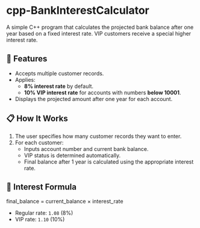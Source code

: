 # cpp-BankInterestCalculator
A simple C++ program that calculates the projected bank balance after one year based on a fixed interest rate. VIP customers receive a special higher interest rate.

## 🔧 Features

- Accepts multiple customer records.
- Applies:
  - **8% interest rate** by default.
  - **10% VIP interest rate** for accounts with numbers **below 10001**.
- Displays the projected amount after one year for each account.

## 📋 How It Works

1. The user specifies how many customer records they want to enter.
2. For each customer:
   - Inputs account number and current bank balance.
   - VIP status is determined automatically.
   - Final balance after 1 year is calculated using the appropriate interest rate.

## 🧮 Interest Formula
final_balance = current_balance × interest_rate

- Regular rate: `1.08` (8%)
- VIP rate: `1.10` (10%)



